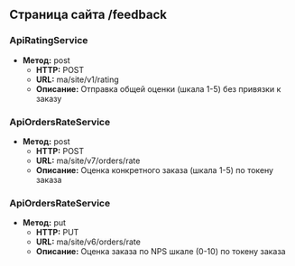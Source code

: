 ## Страница сайта /feedback

### ApiRatingService
- **Метод:** post
  - **HTTP:** POST
  - **URL:** ma/site/v1/rating
  - **Описание:** Отправка общей оценки (шкала 1-5) без привязки к заказу

### ApiOrdersRateService
- **Метод:** post
  - **HTTP:** POST
  - **URL:** ma/site/v7/orders/rate
  - **Описание:** Оценка конкретного заказа (шкала 1-5) по токену заказа

### ApiOrdersRateService
- **Метод:** put
  - **HTTP:** PUT
  - **URL:** ma/site/v6/orders/rate
  - **Описание:** Оценка заказа по NPS шкале (0-10) по токену заказа

